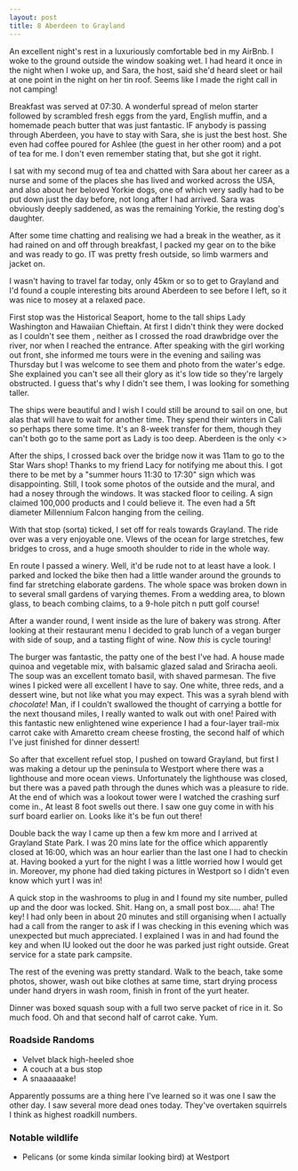 ```yaml
---
layout: post
title: 8 Aberdeen to Grayland
---
```



An excellent night's rest in a luxuriously comfortable bed in my AirBnb. I woke to the ground outside the window soaking wet. I had heard it once in the night when I woke up, and Sara, the host, said she'd heard sleet or hail at one point in the night on her tin roof. Seems like I made the right call in not camping!

Breakfast was served at 07:30. A wonderful spread of melon starter followed by scrambled fresh eggs from the yard, English muffin, and a homemade peach butter that was just fantastic. IF anybody is passing through Aberdeen, you have to stay with Sara, she is just the best host. She even had coffee poured for Ashlee (the guest in her other room) and a pot of tea for me. I don't even remember stating that, but she got it right.

I sat with my second mug of tea and chatted with Sara about her career as a nurse and some of the places she has lived and worked across the USA, and also about her beloved Yorkie dogs, one of which very sadly had to be put down just the day before, not long after I had arrived. Sara was obviously deeply saddened, as was the remaining Yorkie, the resting dog's daughter.

After some time chatting and realising we had a break in the weather, as it had rained on and off through breakfast, I packed my gear on to the bike and was ready to go. IT was pretty fresh outside, so limb warmers and jacket on.

I wasn't having to travel far today, only 45km or so to get to Grayland and I'd found a couple interesting bits around Aberdeen to see before I left, so it was nice to mosey at a relaxed pace.

First stop was the Historical Seaport, home to the tall ships Lady Washington and Hawaiian Chieftain. At first I didn't think they were docked as I couldn't see them , neither as I crossed the road drawbridge over the river, nor when I reached the entrance. After speaking with the girl working out front, she informed me tours were in the evening and sailing was Thursday but I was welcome to see them and photo from the water's edge. She explained you can't see all their glory as it's low tide so they're largely obstructed. I guess that's why I didn't see them, I was looking for something taller.

The ships were beautiful and I wish I could still be around to sail on one, but alas that will have to wait for another time. They spend their winters in Cali so perhaps there some time. It's an 8-week transfer for them, though they can't both go to the same port as Lady is too deep. Aberdeen is the only <<inseret fact here about deep water port>>

After the ships, I crossed back over the bridge now it was 11am to go to the Star Wars shop! Thanks to my friend Lacy for notifying me about this. I got there to be met by a "summer hours 11:30 to 17:30" sign which was disappointing. Still, I took some photos of the outside and the mural, and had a nosey through the windows. It was stacked floor to ceiling. A sign claimed 100,000 products and I could believe it. The even had a 5ft diameter Millennium Falcon hanging from the ceiling.

With that stop (sorta) ticked, I set off for reals towards Grayland. The ride over was a very enjoyable one. VIews of the ocean for large stretches, few bridges to cross, and a huge smooth shoulder to ride in the whole way.

En route I passed a winery. Well, it'd be rude not to at least have a look. I parked and locked the bike then had a little wander around the grounds to find far stretching elaborate gardens. The whole space was broken down in to several small gardens of varying themes. From a wedding area, to blown glass, to beach combing claims, to a 9-hole pitch n putt golf course!

After a wander round, I went inside as the lure of bakery was strong. After looking at their restaurant menu I decided to grab lunch of a vegan burger with side of soup, and a tasting flight of wine. Now *this* is cycle touring!

The burger was fantastic, the patty one of the best I've had. A house made quinoa and vegetable mix, with balsamic glazed salad and Sriracha aeoli. The soup was an excellent tomato basil, with shaved parmesan. The five wines I picked were all excellent I have to say. One white, three reds, and a dessert wine, but not like what you may expect. This was a syrah blend with *chocolate*! Man, if I couldn't swallowed the thought of carrying a bottle for the next thousand miles, I really wanted to walk out with one! Paired with this fantastic new enlightened wine experience I had a four-layer trail-mix carrot cake with Amaretto cream cheese frosting, the second half of which I've just finished for dinner dessert!

So after that excellent refuel stop, I pushed on toward Grayland, but first I was making a detour up the peninsula to Westport where there was a lighthouse and more ocean views. Unfortunately the lighthouse was closed, but there was a paved path through the dunes which was a pleasure to ride. At the end of which was a lookout tower were I watched the crashing surf come in., At least 8 foot swells out there. I saw one guy come in with his surf board earlier on. Looks like it's be fun out there!

Double back the way I came up then a few km more and I arrived at Grayland State Park. I was 20 mins late for the office which apparently closed at 16:00, which was an hour earlier than the last one I had to checkin at. Having booked a yurt for the night I was a little worried how I would get in. Moreover, my phone had died taking pictures in Westport so I didn't even know which yurt I was in!

A quick stop in the washrooms to plug in and I found my site number, pulled up and the door was locked. Shit. Hang on, a small post box..... aha! The key! I had only been in about 20 minutes and still organising when I actually had a call from the ranger to ask if I was checking in this evening which was unexpected but much appreciated. I explained I was in and had found the key and when IU looked out the door he was parked just right outside. Great service for a state park campsite.

The rest of the evening was pretty standard. Walk to the beach, take some photos, shower, wash out bike clothes at same time, start drying process under hand dryers in wash room, finish in front of the yurt heater.

Dinner was boxed squash soup with a full two serve packet of rice in it. So much food. Oh and that second half of carrot cake. Yum.

### Roadside Randoms
 - Velvet black high-heeled shoe
 - A couch at a bus stop
 - A snaaaaaake!

Apparently possums are a thing here I've learned so it was one I saw the other day. I saw several more dead ones today. They've overtaken squirrels I think as highest roadkill numbers.

### Notable wildlife
 - Pelicans (or some kinda similar looking bird) at Westport


 

